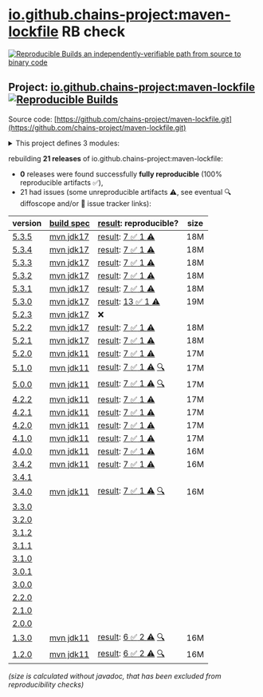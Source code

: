[io.github.chains-project:maven-lockfile](https://central.sonatype.com/artifact/io.github.chains-project/maven-lockfile/versions) RB check
=======

[![Reproducible Builds](https://reproducible-builds.org/images/logos/rb.svg) an independently-verifiable path from source to binary code](https://reproducible-builds.org/)

## Project: [io.github.chains-project:maven-lockfile](https://central.sonatype.com/artifact/io.github.chains-project/maven-lockfile/versions) [![Reproducible Builds](https://img.shields.io/endpoint?url=https://raw.githubusercontent.com/jvm-repo-rebuild/reproducible-central/master/content/io/github/chains-project/maven-lockfile/badge.json)](https://github.com/jvm-repo-rebuild/reproducible-central/blob/master/content/io/github/chains-project/maven-lockfile/README.md)

Source code: [https://github.com/chains-project/maven-lockfile.git](https://github.com/chains-project/maven-lockfile.git)

<details><summary>This project defines 3 modules:</summary>

* [io.github.chains-project:maven-lockfile](https://central.sonatype.com/artifact/io.github.chains-project/maven-lockfile/overview)
* [io.github.chains-project:maven-lockfile-github-action](https://central.sonatype.com/artifact/io.github.chains-project/maven-lockfile-github-action/overview)
* [io.github.chains-project:maven-lockfile-parent](https://central.sonatype.com/artifact/io.github.chains-project/maven-lockfile-parent/overview)
</details>

rebuilding **21 releases** of io.github.chains-project:maven-lockfile:
- **0** releases were found successfully **fully reproducible** (100% reproducible artifacts :white_check_mark:),
- 21 had issues (some unreproducible artifacts :warning:, see eventual :mag: diffoscope and/or :memo: issue tracker links):

| version | [build spec](/BUILDSPEC.md) | [result](https://reproducible-builds.org/docs/jvm/): reproducible? | size |
| -- | --------- | ------ | -- |
| [5.3.5](https://central.sonatype.com/artifact/io.github.chains-project/maven-lockfile/5.3.5/pom) | [mvn jdk17](maven-lockfile-5.3.5.buildspec) | [result](maven-lockfile-parent-5.3.5.buildinfo): [7 :white_check_mark:  1 :warning:](maven-lockfile-parent-5.3.5.buildcompare) | 18M |
| [5.3.4](https://central.sonatype.com/artifact/io.github.chains-project/maven-lockfile/5.3.4/pom) | [mvn jdk17](maven-lockfile-5.3.4.buildspec) | [result](maven-lockfile-parent-5.3.4.buildinfo): [7 :white_check_mark:  1 :warning:](maven-lockfile-parent-5.3.4.buildcompare) | 18M |
| [5.3.3](https://central.sonatype.com/artifact/io.github.chains-project/maven-lockfile/5.3.3/pom) | [mvn jdk17](maven-lockfile-5.3.3.buildspec) | [result](maven-lockfile-parent-5.3.3.buildinfo): [7 :white_check_mark:  1 :warning:](maven-lockfile-parent-5.3.3.buildcompare) | 18M |
| [5.3.2](https://central.sonatype.com/artifact/io.github.chains-project/maven-lockfile/5.3.2/pom) | [mvn jdk17](maven-lockfile-5.3.2.buildspec) | [result](maven-lockfile-parent-5.3.2.buildinfo): [7 :white_check_mark:  1 :warning:](maven-lockfile-parent-5.3.2.buildcompare) | 18M |
| [5.3.1](https://central.sonatype.com/artifact/io.github.chains-project/maven-lockfile/5.3.1/pom) | [mvn jdk17](maven-lockfile-5.3.1.buildspec) | [result](maven-lockfile-parent-5.3.1.buildinfo): [7 :white_check_mark:  1 :warning:](maven-lockfile-parent-5.3.1.buildcompare) | 18M |
| [5.3.0](https://central.sonatype.com/artifact/io.github.chains-project/maven-lockfile/5.3.0/pom) | [mvn jdk17](maven-lockfile-5.3.0.buildspec) | [result](maven-lockfile-parent-5.3.0.buildinfo): [13 :white_check_mark:  1 :warning:](maven-lockfile-parent-5.3.0.buildcompare) | 19M |
| [5.2.3](https://central.sonatype.com/artifact/io.github.chains-project/maven-lockfile/5.2.3/pom) | [mvn jdk17](maven-lockfile-5.2.3.buildspec) | :x: | |
| [5.2.2](https://central.sonatype.com/artifact/io.github.chains-project/maven-lockfile/5.2.2/pom) | [mvn jdk17](maven-lockfile-5.2.2.buildspec) | [result](maven-lockfile-parent-5.2.2.buildinfo): [7 :white_check_mark:  1 :warning:](maven-lockfile-parent-5.2.2.buildcompare) | 18M |
| [5.2.1](https://central.sonatype.com/artifact/io.github.chains-project/maven-lockfile/5.2.1/pom) | [mvn jdk17](maven-lockfile-5.2.1.buildspec) | [result](maven-lockfile-parent-5.2.1.buildinfo): [7 :white_check_mark:  1 :warning:](maven-lockfile-parent-5.2.1.buildcompare) | 18M |
| [5.2.0](https://central.sonatype.com/artifact/io.github.chains-project/maven-lockfile/5.2.0/pom) | [mvn jdk11](maven-lockfile-5.2.0.buildspec) | [result](maven-lockfile-parent-5.2.0.buildinfo): [7 :white_check_mark:  1 :warning:](maven-lockfile-parent-5.2.0.buildcompare) | 17M |
| [5.1.0](https://central.sonatype.com/artifact/io.github.chains-project/maven-lockfile/5.1.0/pom) | [mvn jdk11](maven-lockfile-5.1.0.buildspec) | [result](maven-lockfile-parent-5.1.0.buildinfo): [7 :white_check_mark:  1 :warning:](maven-lockfile-parent-5.1.0.buildcompare) [:mag:](maven-lockfile-parent-5.1.0.diffoscope) | 17M |
| [5.0.0](https://central.sonatype.com/artifact/io.github.chains-project/maven-lockfile/5.0.0/pom) | [mvn jdk11](maven-lockfile-5.0.0.buildspec) | [result](maven-lockfile-parent-5.0.0.buildinfo): [7 :white_check_mark:  1 :warning:](maven-lockfile-parent-5.0.0.buildcompare) [:mag:](maven-lockfile-parent-5.0.0.diffoscope) | 17M |
| [4.2.2](https://central.sonatype.com/artifact/io.github.chains-project/maven-lockfile/4.2.2/pom) | [mvn jdk11](maven-lockfile-4.2.2.buildspec) | [result](maven-lockfile-parent-4.2.2.buildinfo): [7 :white_check_mark:  1 :warning:](maven-lockfile-parent-4.2.2.buildcompare) | 17M |
| [4.2.1](https://central.sonatype.com/artifact/io.github.chains-project/maven-lockfile/4.2.1/pom) | [mvn jdk11](maven-lockfile-4.2.1.buildspec) | [result](maven-lockfile-parent-4.2.1.buildinfo): [7 :white_check_mark:  1 :warning:](maven-lockfile-parent-4.2.1.buildcompare) | 17M |
| [4.2.0](https://central.sonatype.com/artifact/io.github.chains-project/maven-lockfile/4.2.0/pom) | [mvn jdk11](maven-lockfile-4.2.0.buildspec) | [result](maven-lockfile-parent-4.2.0.buildinfo): [7 :white_check_mark:  1 :warning:](maven-lockfile-parent-4.2.0.buildcompare) | 17M |
| [4.1.0](https://central.sonatype.com/artifact/io.github.chains-project/maven-lockfile/4.1.0/pom) | [mvn jdk11](maven-lockfile-4.1.0.buildspec) | [result](maven-lockfile-parent-4.1.0.buildinfo): [7 :white_check_mark:  1 :warning:](maven-lockfile-parent-4.1.0.buildcompare) | 17M |
| [4.0.0](https://central.sonatype.com/artifact/io.github.chains-project/maven-lockfile/4.0.0/pom) | [mvn jdk11](maven-lockfile-4.0.0.buildspec) | [result](maven-lockfile-parent-4.0.0.buildinfo): [7 :white_check_mark:  1 :warning:](maven-lockfile-parent-4.0.0.buildcompare) | 16M |
| [3.4.2](https://central.sonatype.com/artifact/io.github.chains-project/maven-lockfile/3.4.2/pom) | [mvn jdk11](maven-lockfile-3.4.2.buildspec) | [result](maven-lockfile-parent-3.4.2.buildinfo): [7 :white_check_mark:  1 :warning:](maven-lockfile-parent-3.4.2.buildcompare) | 16M |
| [3.4.1](https://central.sonatype.com/artifact/io.github.chains-project/maven-lockfile/3.4.1/pom) | | | |
| [3.4.0](https://central.sonatype.com/artifact/io.github.chains-project/maven-lockfile/3.4.0/pom) | [mvn jdk11](maven-lockfile-3.4.0.buildspec) | [result](maven-lockfile-parent-3.4.0.buildinfo): [7 :white_check_mark:  1 :warning:](maven-lockfile-parent-3.4.0.buildcompare) [:mag:](maven-lockfile-parent-3.4.0.diffoscope) | 16M |
| [3.3.0](https://central.sonatype.com/artifact/io.github.chains-project/maven-lockfile/3.3.0/pom) | | | |
| [3.2.0](https://central.sonatype.com/artifact/io.github.chains-project/maven-lockfile/3.2.0/pom) | | | |
| [3.1.2](https://central.sonatype.com/artifact/io.github.chains-project/maven-lockfile/3.1.2/pom) | | | |
| [3.1.1](https://central.sonatype.com/artifact/io.github.chains-project/maven-lockfile/3.1.1/pom) | | | |
| [3.1.0](https://central.sonatype.com/artifact/io.github.chains-project/maven-lockfile/3.1.0/pom) | | | |
| [3.0.1](https://central.sonatype.com/artifact/io.github.chains-project/maven-lockfile/3.0.1/pom) | | | |
| [3.0.0](https://central.sonatype.com/artifact/io.github.chains-project/maven-lockfile/3.0.0/pom) | | | |
| [2.2.0](https://central.sonatype.com/artifact/io.github.chains-project/maven-lockfile/2.2.0/pom) | | | |
| [2.1.0](https://central.sonatype.com/artifact/io.github.chains-project/maven-lockfile/2.1.0/pom) | | | |
| [2.0.0](https://central.sonatype.com/artifact/io.github.chains-project/maven-lockfile/2.0.0/pom) | | | |
| [1.3.0](https://central.sonatype.com/artifact/io.github.chains-project/maven-lockfile/1.3.0/pom) | [mvn jdk11](maven-lockfile-1.3.0.buildspec) | [result](maven-lockfile-parent-1.3.0.buildinfo): [6 :white_check_mark:  2 :warning:](maven-lockfile-parent-1.3.0.buildcompare) [:mag:](maven-lockfile-parent-1.3.0.diffoscope) | 16M |
| [1.2.0](https://central.sonatype.com/artifact/io.github.chains-project/maven-lockfile/1.2.0/pom) | [mvn jdk11](maven-lockfile-1.2.0.buildspec) | [result](maven-lockfile-parent-1.2.0.buildinfo): [6 :white_check_mark:  2 :warning:](maven-lockfile-parent-1.2.0.buildcompare) [:mag:](maven-lockfile-parent-1.2.0.diffoscope) | 16M |

<i>(size is calculated without javadoc, that has been excluded from reproducibility checks)</i>
